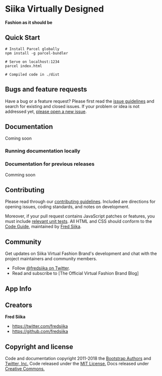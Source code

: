 # Siika Virtually Designed

**Fashion as it should be**

## Quick Start

```
# Install Parcel globally
npm install -g parcel-bundler

# Serve on localhost:1234
parcel index.html

# Compiled code in ./dist
```
## Bugs and feature requests
Have a bug or a feature request? Please first read the [issue guidelines](https://github.com/fredsiika/siika-fashion-brand/blob/master/CONTRIBUTING.md#using-the-issue-tracker) and search for existing and closed issues. If your problem or idea is not addressed yet, [please open a new issue](https://github.com/fredsiika/siika-fashion-brand/issues/new).

## Documentation
Coming soon

### Running documentation locally

### Documentation for previous releases
Comming soon

## Contributing

Please read through our [contributing guidelines](https://github.com/fredsiika/siika-fashion-brand/blob/master/CONTRIBUTING.md). Included are directions for opening issues, coding standards, and notes on development.

Moreover, if your pull request contains JavaScript patches or features, you must include [relevant unit tests](https://github.com/fredsiika/siika-fashion-brand/tree/master/js/tests). All HTML and CSS should conform to the [Code Guide](https://github.com/fredsiika/code-guide), maintained by [Fred Siika](https://github.com/fredsiika).

## Community

Get updates on Siika Virtual Fashion Brand's development and chat with the project maintainers and community members.

- Follow [@fredsiika on Twitter](https://twitter.com/fredsiika).
- Read and subscribe to [The Official Virtual Fashion Brand Blog]

## App Info

## Creators

**Fred Siika**

- <https://twitter.com/fredsiika>
- <https://github.com/fredsiika>


## Copyright and license

Code and documentation copyright 2011-2018 the [Bootstrap Authors](https://github.com/twbs/bootstrap/graphs/contributors) and [Twitter, Inc.](https://twitter.com) Code released under the [MIT License.](https://github.com/twbs/bootstrap/blob/master/LICENSE) Docs released under [Creative Commons.](https://github.com/twbs/bootstrap/blob/master/docs/LICENSE)
